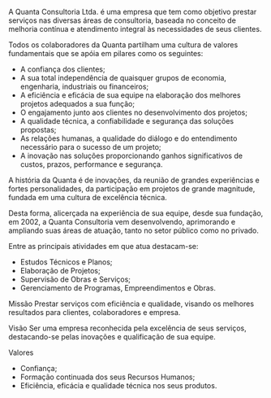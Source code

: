 A Quanta Consultoria Ltda. é uma empresa que tem como objetivo prestar serviços nas diversas áreas de consultoria, baseada no conceito de melhoria contínua e atendimento integral às necessidades de seus clientes.

Todos os colaboradores da Quanta partilham uma cultura de valores fundamentais que se apóia em pilares como os seguintes:

* A confiança dos clientes;
* A sua total independência de quaisquer grupos de economia, engenharia, industriais ou financeiros;
* A eficiência e eficácia de sua equipe na elaboração dos melhores projetos adequados a sua função;
* O engajamento junto aos clientes no desenvolvimento dos projetos;
* A qualidade técnica, a confiabilidade e segurança das soluções propostas;
* As relações humanas, a qualidade do diálogo e do entendimento necessário para o sucesso de um projeto;
* A inovação nas soluções proporcionando ganhos significativos de custos, prazos, performance e segurança.

A história da Quanta é de inovações, da reunião de grandes experiências e fortes personalidades, da participação em projetos de grande magnitude, fundada em uma cultura de excelência técnica.

Desta forma, alicerçada na experiência de sua equipe, desde sua fundação, em 2002, a Quanta Consultoria vem desenvolvendo, aprimorando e ampliando suas áreas de atuação, tanto no setor público como no privado.

Entre as principais atividades em que atua destacam-se:

* Estudos Técnicos e Planos;
* Elaboração de Projetos;
* Supervisão de Obras e Serviços;
* Gerenciamento de Programas, Empreendimentos e Obras.

Missão
Prestar serviços com eficiência e qualidade, visando os melhores resultados para clientes, colaboradores e empresa.

Visão
Ser uma empresa reconhecida pela excelência de seus serviços, destacando-se pelas inovações e qualificação de sua equipe.

Valores
 - Confiança;
 - Formação continuada dos seus Recursos Humanos;
 - Eficiência, eficácia e qualidade técnica nos seus produtos.
